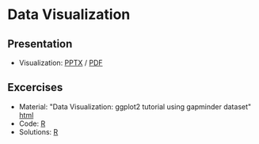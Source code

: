 # Data Visualization

## Presentation

   * Visualization: [PPTX](https://github.com/CODATA-RDA-DataScienceSchools/Materials/blob/master/docs/DataHeredia2024/DataVisualization/Heredia24-Data-Visualisation.pptx) / [PDF](https://github.com/CODATA-RDA-DataScienceSchools/Materials/blob/master/docs/DataHeredia2024/DataVisualization/Heredia24-Data-Visualisation.pdf)

## Excercises

   * Material: "Data Visualization: ggplot2 tutorial using gapminder dataset" [html](https://github.com/CODATA-RDA-DataScienceSchools/Materials/blob/master/docs/DataHeredia2024/DataVisualization/DataVizpracticalGuideP_08November24.html)
   * Code: [R](https://github.com/CODATA-RDA-DataScienceSchools/Materials/blob/master/docs/DataHeredia2024/DataVisualization/PracticalParticipant-DataViz_07November24.R)
   * Solutions: [R](https://github.com/CODATA-RDA-DataScienceSchools/Materials/blob/master/docs/DataHeredia2024/DataVisualization/DataViz_Practical_07November24.R)


